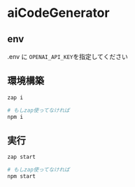 # aiCodeGenerator

## env
.env に `OPENAI_API_KEY`を指定してください

## 環境構築
```sh
zap i

# もしzap使ってなければ
npm i
```

## 実行
```sh
zap start

# もしzap使ってなければ
npm start
```
